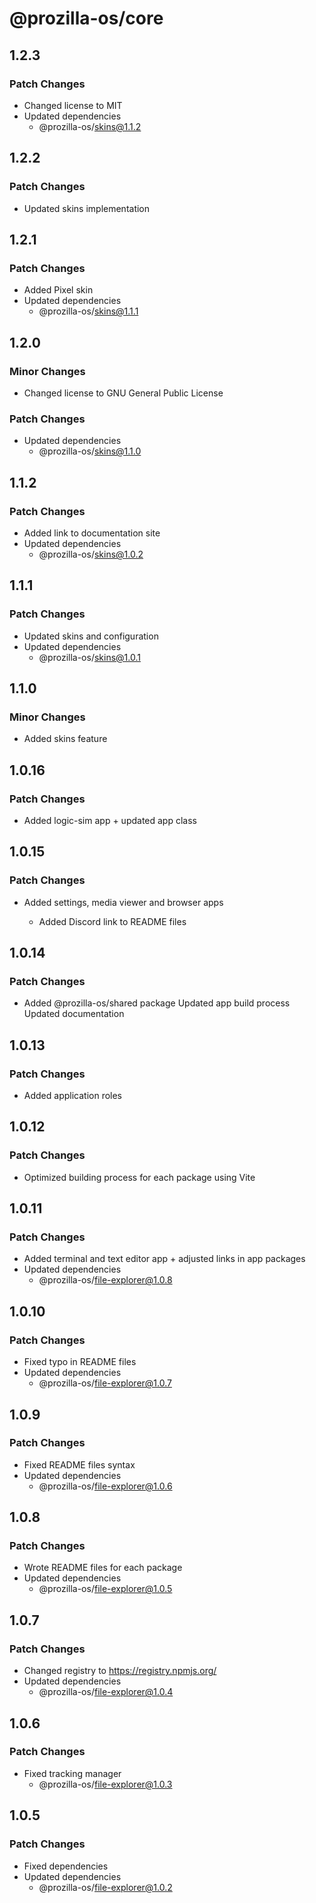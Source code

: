 # @prozilla-os/core

## 1.2.3

### Patch Changes

- Changed license to MIT
- Updated dependencies
  - @prozilla-os/skins@1.1.2

## 1.2.2

### Patch Changes

- Updated skins implementation

## 1.2.1

### Patch Changes

- Added Pixel skin
- Updated dependencies
  - @prozilla-os/skins@1.1.1

## 1.2.0

### Minor Changes

- Changed license to GNU General Public License

### Patch Changes

- Updated dependencies
  - @prozilla-os/skins@1.1.0

## 1.1.2

### Patch Changes

- Added link to documentation site
- Updated dependencies
  - @prozilla-os/skins@1.0.2

## 1.1.1

### Patch Changes

- Updated skins and configuration
- Updated dependencies
  - @prozilla-os/skins@1.0.1

## 1.1.0

### Minor Changes

- Added skins feature

## 1.0.16

### Patch Changes

- Added logic-sim app + updated app class

## 1.0.15

### Patch Changes

- Added settings, media viewer and browser apps

  - Added Discord link to README files

## 1.0.14

### Patch Changes

- Added @prozilla-os/shared package
  Updated app build process
  Updated documentation

## 1.0.13

### Patch Changes

- Added application roles

## 1.0.12

### Patch Changes

- Optimized building process for each package using Vite

## 1.0.11

### Patch Changes

- Added terminal and text editor app + adjusted links in app packages
- Updated dependencies
  - @prozilla-os/file-explorer@1.0.8

## 1.0.10

### Patch Changes

- Fixed typo in README files
- Updated dependencies
  - @prozilla-os/file-explorer@1.0.7

## 1.0.9

### Patch Changes

- Fixed README files syntax
- Updated dependencies
  - @prozilla-os/file-explorer@1.0.6

## 1.0.8

### Patch Changes

- Wrote README files for each package
- Updated dependencies
  - @prozilla-os/file-explorer@1.0.5

## 1.0.7

### Patch Changes

- Changed registry to https://registry.npmjs.org/
- Updated dependencies
  - @prozilla-os/file-explorer@1.0.4

## 1.0.6

### Patch Changes

- Fixed tracking manager
  - @prozilla-os/file-explorer@1.0.3

## 1.0.5

### Patch Changes

- Fixed dependencies
- Updated dependencies
  - @prozilla-os/file-explorer@1.0.2
